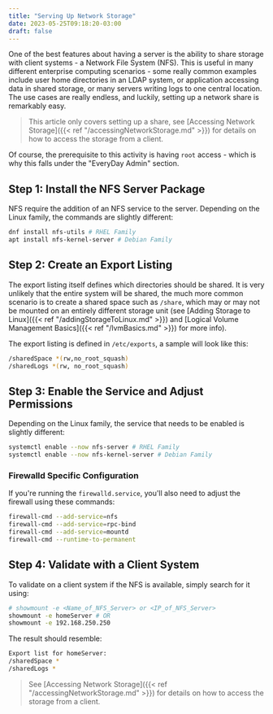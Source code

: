 ```yaml
---
title: "Serving Up Network Storage"
date: 2023-05-25T09:18:20-03:00
draft: false
---
```


One of the best features about having a server is the ability to share storage with client systems - a Network File System (NFS).  This is useful in many different enterprise computing scenarios - some really common examples include user home directories in an LDAP system, or application accessing data in shared storage, or many servers writing logs to one central location.  The use cases are really endless, and luckily, setting up a network share is remarkably easy.

> This article only covers setting up a share, see [Accessing Network Storage]({{< ref "/accessingNetworkStorage.md" >}}) for details on how to access the storage from a client.

Of course, the prerequisite to this activity is having `root` access - which is why this falls under the "EveryDay Admin" section.

## Step 1: Install the NFS Server Package

NFS require the addition of an NFS service to the server.  Depending on the Linux family, the commands are slightly different:

``` bash
dnf install nfs-utils # RHEL Family
apt install nfs-kernel-server # Debian Family
```

## Step 2: Create an Export Listing
The export listing itself defines which directories should be shared.  It is very unlikely that the entire system will be shared, the much more common scenario is to create a shared space such as `/share`, which may or may not be mounted on an entirely different storage unit (see [Adding Storage to Linux]({{< ref "/addingStorageToLinux.md" >}}) and [Logical Volume Management Basics]({{< ref "/lvmBasics.md" >}}) for more info).

The export listing is defined in `/etc/exports`, a sample will look like this:
``` bash
/sharedSpace *(rw,no_root_squash)
/sharedLogs *(rw, no_root_squash)
``` 

## Step 3: Enable the Service and Adjust Permissions

Depending on the Linux family, the service that needs to be enabled is slightly different:
``` bash
systemctl enable --now nfs-server # RHEL Family
systemctl enable --now nfs-kernel-server # Debian Family
```

### Firewalld Specific Configuration

If you're running the  `firewalld.service`, you'll also need to adjust the firewall using these commands:
``` bash
firewall-cmd --add-service=nfs
firewall-cmd --add-service=rpc-bind
firewall-cmd --add-service=mountd
firewall-cmd --runtime-to-permanent
```

## Step 4: Validate with a Client System

To validate on a client system if the NFS is available, simply search for it using:
``` bash
# showmount -e <Name_of_NFS_Server> or <IP_of_NFS_Server>
showmount -e homeServer # OR
showmount -e 192.168.250.250
```

The result should resemble:
``` bash
Export list for homeServer:
/sharedSpace *
/sharedLogs *
```
> See [Accessing Network Storage]({{< ref "/accessingNetworkStorage.md" >}}) for details on how to access the storage from a client. 

